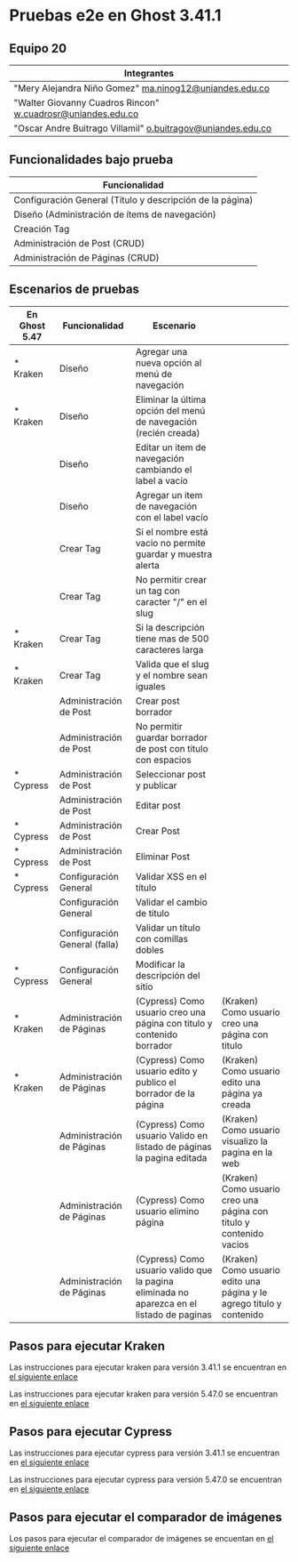 # Pruebas e2e en Ghost 3.41.1

## Equipo 20
|Integrantes|
|-|
|"Mery Alejandra Niño Gomez" <ma.ninog12@uniandes.edu.co>|
|"Walter Giovanny Cuadros Rincon" <w.cuadrosr@uniandes.edu.co>|
|"Oscar Andre Buitrago Villamil" <o.buitragov@uniandes.edu.co>|

## Funcionalidades bajo prueba
| Funcionalidad |
| -- |
| Configuración General (Título y descripción de la página) |
| Diseño (Administración de ítems de navegación) |
| Creación Tag |
| Administración de Post (CRUD) |
| Administración de Páginas (CRUD) |

## Escenarios de pruebas

| En Ghost 5.47 | Funcionalidad | Escenario | |
| -- | -- | -- | -- |
| * Kraken | Diseño | Agregar una nueva opción al menú de navegación | |
| * Kraken | Diseño | Eliminar la última opción del menú de navegación (recién creada) | |
| | Diseño | Editar un item de navegación cambiando el label a vacío | |
| | Diseño | Agregar un item de navegación con el label vacío | |
| | Crear Tag | Si el nombre está vacio no permite guardar y muestra alerta | |
| | Crear Tag | No permitir crear un tag con caracter "/" en el slug | |
| * Kraken | Crear Tag | Si la descripción tiene mas de 500 caracteres larga | |
| * Kraken | Crear Tag | Valida que el slug y el nombre sean iguales | |
| | Administración de Post | Crear post borrador | |
| | Administración de Post | No permitir guardar borrador de post con titulo con espacios | |
| * Cypress | Administración de Post | Seleccionar post y publicar | |
| | Administración de Post | Editar post | |
| * Cypress | Administración de Post | Crear Post | |
| * Cypress | Administración de Post | Eliminar Post | |
| * Cypress | Configuración General | Validar XSS en el título | |
| | Configuración General | Validar el cambio de título | |
| | Configuración General (falla) | Validar un título con comillas dobles | |
| * Cypress | Configuración General | Modificar la descripción del sitio | |
| * Kraken | Administración de Páginas | (Cypress) Como usuario creo una página con titulo y contenido borrador  | (Kraken) Como usuario creo una página con titulo|
| * Kraken | Administración de Páginas | (Cypress) Como usuario edito y publico el borrador de la página | (Kraken) Como usuario edito una página ya creada|
| | Administración de Páginas | (Cypress) Como usuario Valido en listado de páginas la pagina editada | (Kraken) Como usuario visualizo la pagina en la web|
| | Administración de Páginas | (Cypress) Como usuario elimino página | (Kraken) Como usuario creo una página con titulo y contenido vacios|
| | Administración de Páginas | (Cypress) Como usuario valido que la pagina eliminada no aparezca en el listado de paginas | (Kraken) Como usuario edito una página y le agrego titulo y contenido|

## Pasos para ejecutar Kraken

Las instrucciones para ejecutar kraken para versión 3.41.1 se encuentran en [el siguiente enlace](./tree/main/Ghost_3.41.1/kraken)

Las instrucciones para ejecutar kraken para versión 5.47.0 se encuentran en [el siguiente enlace](./tree/main/Ghost_5.47.0/kraken)

## Pasos para ejecutar Cypress

Las instrucciones para ejecutar cypress para versión 3.41.1 se encuentran en [el siguiente enlace](./tree/main/Ghost_3.41.1/cypress)

Las instrucciones para ejecutar cypress para versión 5.47.0 se encuentran en [el siguiente enlace](./tree/main/Ghost_5.47.0/cypress)

## Pasos para ejecutar el comparador de imágenes

Los pasos para ejecutar el comparador de imágenes se encuentan en [el siguiente enlace](./tree/main/image-comparer)
